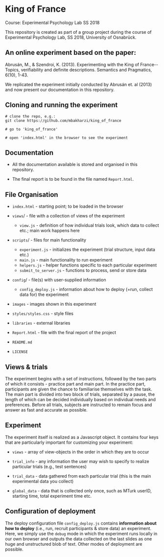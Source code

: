 # King of France
Course: Experimental Psychology Lab SS 2018

This repository is created as part of a group project during the course of Experimental Psychology Lab, SS 2018, University of Osnabrück.  

## An online experiment based on the paper:
Abrusán, M., & Szendroi, K. (2013). Experimenting with the King of France--Topics, verifiability and definite descriptions. Semantics and Pragmatics, 6(10), 1-43.

We replicated the experiment initially conducted by Abrusán et. al (2013) and now present our documentation in this repository. 

## Cloning and running the experiment

```
# clone the repo, e.g.:
git clone https://github.com/mbakharzi/king_of_france

# go to 'king_of_france'

# open 'index.html' in the browser to see the experiment
```

## Documentation

+ All the documentation available is stored and organised in this repository.

+ The final report is to be found in the file named `Report.html`.

## File Organisation

+ `index.html` - starting point; to be loaded in the browser

+ `views`/     - file with a collection of views of the experiment
	+ `view.js`            - definition of how individual trials look, which data to collect etc.; main work happens here

+ `scripts`/   - files for main functionality
	+ `experiment.js`       - initializes the experiment (trial structure, input data etc.)
	+ `main.js`             - main functionality to run experiment
    + `helpers.js`          - helper functions specific to each particular experiment
	+ `submit_to_server.js` - functions to process, send or store data

+ `config`/    - file(s) with user-supplied information
	+ `config_deploy.js`    - information about how to deploy (=run, collect data for) the experiment
   
+ `images`       - images shown in this experiment

+ `styles/styles.css`  - style files

+ `libraries`    - external libraries

+ `Report.html`  - file with the final report of the project

+ `README.md`
+ `LICENSE`



## Views & trials

The experiment begins with a set of instructions, followed by the two parts of which it consists - practice part and main part. In the practice part, participants are given the chance to familiarise themselves with the task. The main part is divided into two block of trials, separated by a pause, the length of which can be decided individually based on individual needs and preferences. Before all trials, subjects are instructed to remain focus and answer as fast and accurate as possible. 



## Experiment

The experiment itself is realized as a Javascript object. It contains four keys that are particularly important for customizing your experiment:

+ `views` - array of view-objects in the order in which they are to occur

+ `trial_info` - any information the user may wish to specify to realize particular trials (e.g., test sentences)

+ `trial_data` - data gathered from each particular trial (this is the main experimental data you collect)

+ `global_data` - data that is collected only once, such as MTurk userID, starting time, total experiment time etc.



## Configuration of deployment

The deploy configuration file `config_deploy.js` contains **information about how to deploy** (i.e., run, recruit participants & store data) an experiment. Here, we simply use the `debug` mode in which the experiment runs locally in our own browser and outputs the data collected on the last slides as one huge and unstructured blob of text. Other modes of deployment are possible.
